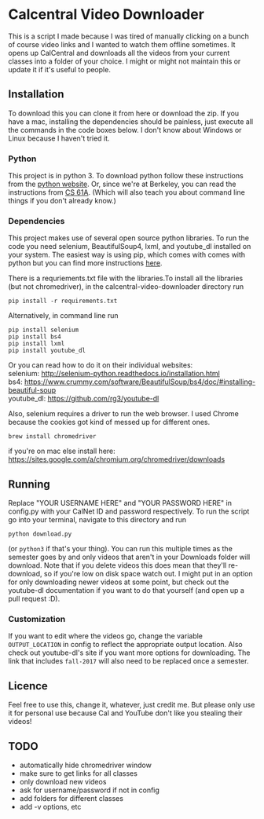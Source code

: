 # Calcentral Video Downloader

This is a script I made because I was tired of manually clicking on a bunch of course video links and I wanted to watch them offline sometimes. It opens up CalCentral and downloads all the videos from your current classes into a folder of your choice. I might or might not maintain this or update it if it's useful to people.

## Installation
To download this you can clone it from here or download the zip. If you have a mac, installing the dependencies should be painless, just execute all the commands in the code boxes below. I don't know about Windows or Linux because I haven't tried it.

### Python
This project is in python 3. To download python follow these instructions from the [python website](https://www.python.org/downloads/). Or, since we're at Berkeley, you can read the instructions from [CS 61A](https://cs61a.org/lab/lab00/). (Which will also teach you about command line things if you don't already know.)

### Dependencies
This project makes use of several open source python libraries. To run the code you need selenium, BeautifulSoup4, lxml, and youtube_dl installed on your system. The easiest way is using pip, which comes with comes with python but you can find more instructions [here](https://pip.pypa.io/en/stable/installing/#upgrading-pip).

There is a requriements.txt file with the libraries.To install all the libraries (but not chromedriver), in the calcentral-video-downloader directory run
```
pip install -r requirements.txt
```

Alternatively, in  command line run
```
pip install selenium
pip install bs4
pip install lxml
pip install youtube_dl
```
Or you can read how to do it on their individual websites:  
selenium: http://selenium-python.readthedocs.io/installation.html  
bs4: https://www.crummy.com/software/BeautifulSoup/bs4/doc/#installing-beautiful-soup  
youtube_dl: https://github.com/rg3/youtube-dl

Also, selenium requires a driver to run the web browser. I used Chrome because the cookies got kind of messed up for different ones.
```
brew install chromedriver
```
if you're on mac else install here:
https://sites.google.com/a/chromium.org/chromedriver/downloads

## Running
Replace "YOUR USERNAME HERE" and "YOUR PASSWORD HERE" in config.py with your CalNet ID and password respectively.
To run the script go into your terminal, navigate to this directory and run
```
python download.py
```
(or ```python3``` if that's your thing).
You can run this multiple times as the semester goes by and only videos that aren't in your Downloads folder will download. Note that if you delete videos this does mean that they'll re-download, so if you're low on disk space watch out. I might put in an option for only downloading newer videos at some point, but check out the youtube-dl documentation if you want to do that yourself (and open up a pull request :D).

### Customization

If you want to edit where the videos go, change the variable ```OUTPUT_LOCATION``` in config to reflect the appropriate output location. Also check out youtube-dl's site if you want more options for downloading.
The link that includes ```fall-2017``` will also need to be replaced once a semester.

## Licence

Feel free to use this, change it, whatever, just credit me. But please only use it for personal use because Cal and YouTube don't like you stealing their videos!

## TODO
- automatically hide chromedriver window
- make sure to get links for all classes
- only download new videos
- ask for username/password if not in config
- add folders for different classes
- add -v options, etc
